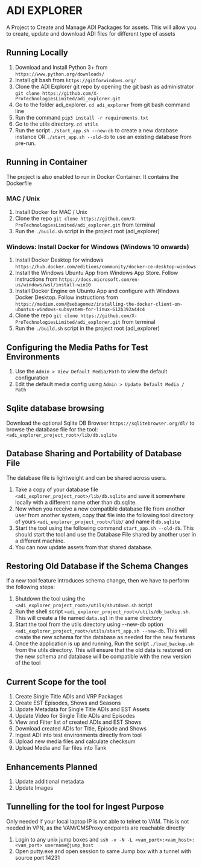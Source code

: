 # ADI EXPLORER
A Project to Create and Manage ADI Packages for assets. This will allow you to create, update and download ADI files for
different type of assets

## Running Locally
1. Download and Install Python 3+ from `https://www.python.org/downloads/`
2. Install git bash from `https://gitforwindows.org/`
3. Clone the ADI Explorer git repo by opening the git bash as administrator
`git clone https://github.com/X-ProTechnologiesLimited/adi_explorer.git`
4. Go to the folder adi_explorer. `cd adi_explorer` from git bash command line
5. Run the command `pip3 install -r requirements.txt`
6. Go to the utils directory. `cd utils`
7. Run the script `./start_app.sh --new-db` to create a new database instance OR `./start_app.sh --old-db`
to use an existing database from pre-run.

## Running in Container
The project is also enabled to run in Docker Container. It contains the Dockerfile

### MAC / Unix
1. Install Docker for MAC / Unix
2. Clone the repo `git clone https://github.com/X-ProTechnologiesLimited/adi_explorer.git` from terminal
3. Run the `./build.sh` script in the project root (adi_explorer)

### Windows: Install Docker for Windows (Windows 10 onwards)
1. Install Docker Desktop for windows `https://hub.docker.com/editions/community/docker-ce-desktop-windows`
2. Install the Windows Ubuntu App from Windows App Store. Follow instructions from
 `https://docs.microsoft.com/en-us/windows/wsl/install-win10`
3. Install Docker Engine on Ubuntu App and configure with Windows Docker Desktop. Follow instructions from
`https://medium.com/@sebagomez/installing-the-docker-client-on-ubuntus-windows-subsystem-for-linux-612b392a44c4`
4. Clone the repo `git clone https://github.com/X-ProTechnologiesLimited/adi_explorer.git` from terminal
5. Run the `./build.sh` script in the project root (adi_explorer)

## Configuring the Media Paths for Test Environments
1. Use the `Admin > View Default Media/Path` to view the default configuration
2. Edit the default media config using `Admin > Update Default Media / Path`

## Sqlite database browsing
Download the optional Sqlite DB Browser `https://sqlitebrowser.org/dl/` to browse the database file for the tool:
`<adi_explorer_project_root>/lib/db.sqlite`

## Database Sharing and Portability of Database File
The database file is lightweight and can be shared across users. 
1. Take a copy of your database file 
`<adi_explorer_project_root>/lib/db.sqlite` and save it somewhere locally with a different name other than db.sqlite.
2. Now when you receive a new compatible database file from another user from another system, 
copy that file into the following tool directory of yours `<adi_explorer_project_root>/lib/` and name it `db.sqlite`
3. Start the tool using the following command `start_app.sh --old-db`. This should start the tool and use the Database
File shared by another user in a different machine.
4. You can now update assets from that shared database.

## Restoring Old Database if the Schema Changes
If a new tool feature introduces schema change, then we have to perform the following steps:
1. Shutdown the tool using the `<adi_explorer_project_root>/utils/shutdown.sh` script
2. Run the shell script `<adi_explorer_project_root>/utils/db_backup.sh`. This will create a file named `data.sql` in 
the same directory
3. Start the tool from the utils directory using --new-db option 
`<adi_explorer_project_root>/utils/start_app.sh --new-db`. This will create the new schema for the database
as needed for the new features
4. Once the application is up and running, Run the script `./load_backup.sh` from the utils directory. This will ensure 
that the old data is restored on the new schema and database will be compatible with the new version of the tool


## Current Scope for the tool
1. Create Single Title ADIs and VRP Packages
2. Create EST Episodes, Shows and Seasons
3. Update Metadata for Single Title ADIs and EST Assets
4. Update Video for Single Title ADIs and Episodes
5. View and Filter list of created ADIs and EST Shows
6. Download created ADIs for Title, Episode and Shows
7. Ingest ADI into test environments directly from tool
8. Upload new media files and calculate checksum
9. Upload Media and Tar files into Tank

## Enhancements Planned
1. Update additional metadata
2. Update Images

## Tunnelling for the tool for Ingest Purpose
Only needed if your local laptop IP is not able to telnet to VAM.
This is not needed in VPN, as the VAM/CMSProxy endpoints are reachable directly
1. Login to any unix jump boxes and `ssh -v -N -L <vam_port>:<vam_host>:<vam_port> username@jump_host`
2. Open putty.exe and open session to same Jump box with a tunnel with source port 14231
